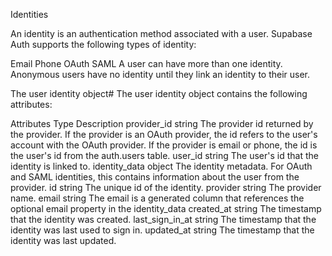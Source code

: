 Identities

An identity is an authentication method associated with a user. Supabase Auth supports the following types of identity:

Email
Phone
OAuth
SAML
A user can have more than one identity. Anonymous users have no identity until they link an identity to their user.

The user identity object#
The user identity object contains the following attributes:

Attributes	Type	Description
provider_id	string	The provider id returned by the provider. If the provider is an OAuth provider, the id refers to the user's account with the OAuth provider. If the provider is email or phone, the id is the user's id from the auth.users table.
user_id	string	The user's id that the identity is linked to.
identity_data	object	The identity metadata. For OAuth and SAML identities, this contains information about the user from the provider.
id	string	The unique id of the identity.
provider	string	The provider name.
email	string	The email is a generated column that references the optional email property in the identity_data
created_at	string	The timestamp that the identity was created.
last_sign_in_at	string	The timestamp that the identity was last used to sign in.
updated_at	string	The timestamp that the identity was last updated.
